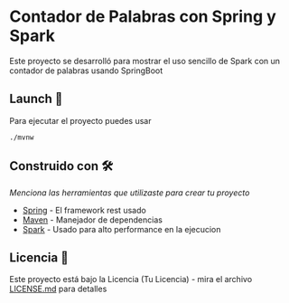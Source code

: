 # Contador de Palabras con Spring y Spark

Este proyecto se desarrolló para mostrar el uso sencillo de Spark con un contador de palabras usando SpringBoot

## Launch 🚀

Para ejecutar el proyecto puedes usar
```
./mvnw
```
## Construido con 🛠️

_Menciona las herramientas que utilizaste para crear tu proyecto_

* [Spring](https://spring.io/) - El framework rest usado
* [Maven](https://maven.apache.org/) - Manejador de dependencias
* [Spark](https://spark.apache.org/) - Usado para alto performance en la ejecucion

## Licencia 📄

Este proyecto está bajo la Licencia (Tu Licencia) - mira el archivo [LICENSE.md](LICENSE.md) para detalles